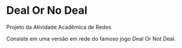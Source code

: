 # Deal Or No Deal

Projeto da Atividade Acadêmica de Redes 

Consiste em uma versão em rede do famoso jogo Deal Or Not Deal.
